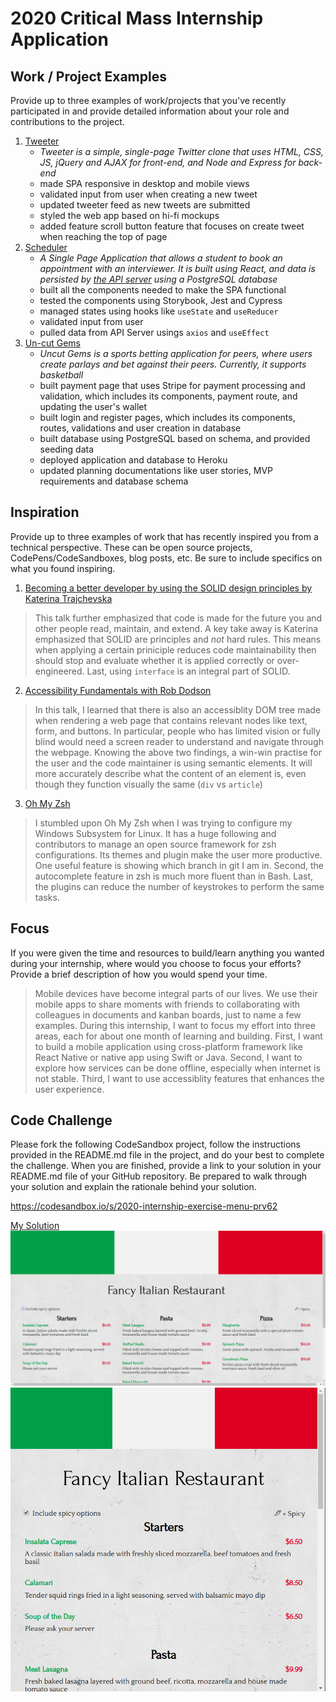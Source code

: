 # 2020 Critical Mass Internship Application

## Work / Project Examples

Provide up to three examples of work/projects that you've recently participated in and provide detailed information about your role and contributions to the project.
1. [Tweeter](https://github.com/Michael-Xie/tweeter)
    * *Tweeter is a simple, single-page Twitter clone that uses HTML, CSS, JS, jQuery and AJAX for front-end, and Node and Express for back-end*
    * made SPA responsive in desktop and mobile views
    * validated input from user when creating a new tweet
    * updated tweeter feed as new tweets are submitted
    * styled the web app based on hi-fi mockups
    * added feature scroll button feature that focuses on create tweet when reaching the top of page
2. [Scheduler](https://github.com/Michael-Xie/scheduler)
    * *A Single Page Application that allows a student to book an appointment with an interviewer. It is built using React, and data is persisted by [the API server](https://github.com/Michael-Xie/scheduler-api) using a PostgreSQL database* 
    * built all the components needed to make the SPA functional
    * tested the components using Storybook, Jest and Cypress
    * managed states using hooks like `useState` and `useReducer`
    * validated input from user
    * pulled data from API Server usings `axios` and `useEffect`
3. [Un-cut Gems](https://github.com/pizzani/uncut-gems-client)
    * *Uncut Gems is a sports betting application for peers, where users create parlays and bet against their peers. Currently, it supports basketball*
    * built payment page that uses Stripe for payment processing and validation, which includes its components, payment route, and updating the user's wallet
    * built login and register pages, which includes its components, routes, validations and user creation in database
    * built database using PostgreSQL based on schema, and provided seeding data
    * deployed application and database to Heroku
    * updated planning documentations like user stories, MVP requirements and database schema

## Inspiration

Provide up to three examples of work that has recently inspired you from a technical perspective. These can be open source projects, CodePens/CodeSandboxes, blog posts, etc. Be sure to include specifics on what you found inspiring.
1. [Becoming a better developer by using the SOLID design principles by Katerina Trajchevska](https://www.youtube.com/watch?v=rtmFCcjEgEw)
> This talk further emphasized that code is made for the future you and other people read, maintain, and extend. A key take away is Katerina emphasized that SOLID are principles and *not* hard rules. This means when applying a certain priniciple reduces code maintainability then should stop and evaluate whether it is applied correctly or over-engineered. Last, using `interface` is an integral part of SOLID.
2. [Accessibility Fundamentals with Rob Dodson](https://www.youtube.com/watch?v=z8xUCzToff8)
> In this talk, I learned that there is also an accessiblity DOM tree made when rendering a web page that contains relevant nodes like text, form, and buttons. In particular, people who has limited vision or fully blind would need a screen reader to understand and navigate through the webpage. Knowing the above two findings, a win-win practise for the user and the code maintainer is using semantic elements. It will more accurately describe what the content of an element is, even though they function visually the same (`div` vs `article`)
3. [Oh My Zsh](https://ohmyz.sh/)
> I stumbled upon Oh My Zsh when I was trying to configure my Windows Subsystem for Linux. It has a huge following and contributors to manage an open source framework for zsh configurations. Its themes and plugin make the user more productive. One useful feature is showing which branch in git I am in. Second, the autocomplete feature in zsh is much more fluent than in Bash. Last, the plugins can reduce the number of keystrokes to perform the same tasks.
## Focus

If you were given the time and resources to build/learn anything you wanted during your internship, where would you choose to focus your efforts? Provide a brief description of how you would spend your time.
> Mobile devices have become integral parts of our lives. We use their mobile apps to share moments with friends to collaborating with colleagues in documents and kanban boards, just to name a few examples. During this internship, I want to focus my effort into three areas, each for about one month of learning and building. First, I want to build a mobile application using cross-platform framework like React Native or native app using Swift or Java. Second, I want to explore how services can be done offline, especially when internet is not stable. Third, I want to use accessiblity features that enhances the user experience.

## Code Challenge

Please fork the following CodeSandbox project, follow the instructions provided in the README.md file in the project, and do your best to complete the challenge. When you are finished, provide a link to your solution in your README.md file of your GitHub repository. Be prepared to walk through your solution and explain the rationale behind your solution.

https://codesandbox.io/s/2020-internship-exercise-menu-prv62

[My Solution](https://codesandbox.io/s/2020-internship-exercise-menu-onimd)
![Desktop/Tablet View](https://github.com/Michael-Xie/2020_CriticalMass_InternshipApplication/blob/master/docs/desktop-tablet-view.png)
![Mobile View](https://github.com/Michael-Xie/2020_CriticalMass_InternshipApplication/blob/master/docs/mobile-view.png)